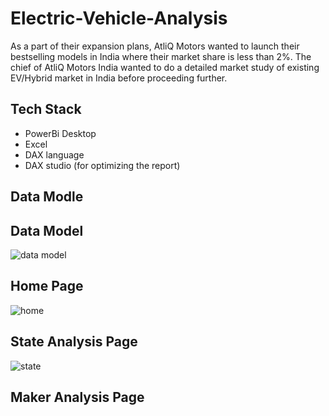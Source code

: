 # Electric-Vehicle-Analysis
As a part of their expansion plans, AtliQ Motors wanted to launch their bestselling models in India where their market share is less than 2%. The chief of AtliQ Motors India wanted to do a detailed market study of existing EV/Hybrid market in India before proceeding further.

## Tech Stack
- PowerBi Desktop
- Excel
- DAX language
- DAX studio (for optimizing the report)
 ## Data Modle 

## Data Model
![data model](https://github.com/user-attachments/assets/d28bb62b-6b16-41f6-aa24-ddb9ba9b5ca5)

## Home Page
![home](https://github.com/user-attachments/assets/12d92feb-4c43-443b-bec0-4dcb613e5995)

## State Analysis Page
![state](https://github.com/user-attachments/assets/d9d3c3d6-9b1e-4f18-849a-4919de6e1bec)

## Maker Analysis Page
